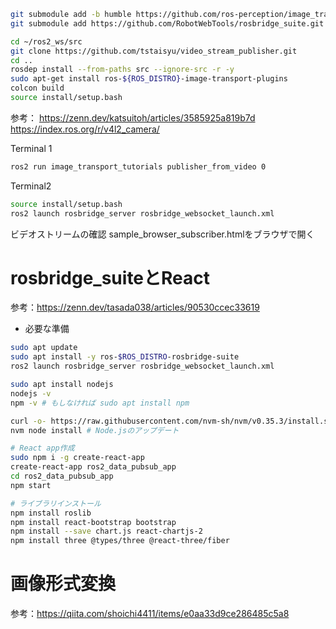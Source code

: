 ```bash
git submodule add -b humble https://github.com/ros-perception/image_transport_tutorials.git
git submodule add https://github.com/RobotWebTools/rosbridge_suite.git
```

```bash
cd ~/ros2_ws/src
git clone https://github.com/tstaisyu/video_stream_publisher.git
cd ..
rosdep install --from-paths src --ignore-src -r -y
sudo apt-get install ros-${ROS_DISTRO}-image-transport-plugins
colcon build
source install/setup.bash
```
参考：
https://zenn.dev/katsuitoh/articles/3585925a819b7d
https://index.ros.org/r/v4l2_camera/

Terminal 1
```bash
ros2 run image_transport_tutorials publisher_from_video 0
```

Terminal2
```bash
source install/setup.bash
ros2 launch rosbridge_server rosbridge_websocket_launch.xml
```

ビデオストリームの確認
sample_browser_subscriber.htmlをブラウザで開く

# rosbridge_suiteとReact

参考：https://zenn.dev/tasada038/articles/90530ccec33619

* 必要な準備
```bash
sudo apt update
sudo apt install -y ros-$ROS_DISTRO-rosbridge-suite
ros2 launch rosbridge_server rosbridge_websocket_launch.xml

sudo apt install nodejs
nodejs -v
npm -v # もしなければ sudo apt install npm

curl -o- https://raw.githubusercontent.com/nvm-sh/nvm/v0.35.3/install.sh | bash # nvmのインストール
nvm node install # Node.jsのアップデート

# React app作成
sudo npm i -g create-react-app
create-react-app ros2_data_pubsub_app
cd ros2_data_pubsub_app
npm start

# ライブラリインストール
npm install roslib
npm install react-bootstrap bootstrap
npm install --save chart.js react-chartjs-2
npm install three @types/three @react-three/fiber
```

# 画像形式変換

参考：https://qiita.com/shoichi4411/items/e0aa33d9ce286485c5a8